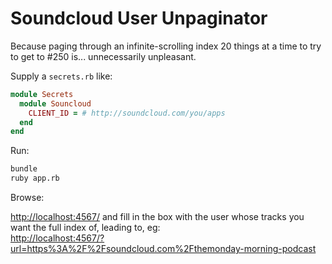 # Soundcloud User Unpaginator

Because paging through an infinite-scrolling index 20 things at a time to try to get to #250 is... unnecessarily unpleasant.

Supply a `secrets.rb` like:

```ruby
module Secrets
  module Souncloud
    CLIENT_ID = # http://soundcloud.com/you/apps
  end
end
```

Run:

```bash
bundle
ruby app.rb
```

Browse:

[http://localhost:4567/](http://localhost:4567/) and fill in the box with the user whose tracks you want the full index of, leading to, eg:  
[http://localhost:4567/?url=https%3A%2F%2Fsoundcloud.com%2Fthemonday-morning-podcast](http://localhost:4567/?url=https%3A%2F%2Fsoundcloud.com%2Fthemonday-morning-podcast)
